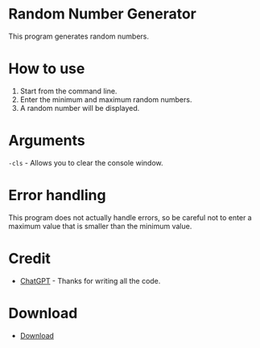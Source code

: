 # Random Number Generator
This program generates random numbers.

# How to use
1. Start from the command line.
2. Enter the minimum and maximum random numbers.
3. A random number will be displayed.

# Arguments
```-cls``` - Allows you to clear the console window.

# Error handling
This program does not actually handle errors, so be careful not to enter a maximum value that is smaller than the minimum value.

# Credit
* [ChatGPT](https://chat.openai.com/) - Thanks for writing all the code.

# Download
* [Download](https://github.com/YuuyaGitHub/Various-CPP-applications/raw/main/Random%20Number%20Generator/Release/Random%20Number%20Generator.exe)
